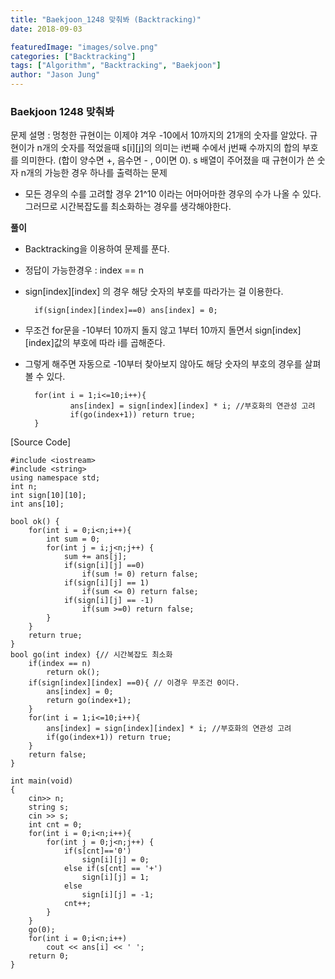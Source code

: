 ```yaml
---
title: "Baekjoon_1248 맞춰봐 (Backtracking)"
date: 2018-09-03

featuredImage: "images/solve.png"
categories: ["Backtracking"]
tags: ["Algorithm", "Backtracking", "Baekjoon"]
author: "Jason Jung"
---
```

### Baekjoon 1248 맞춰봐
문제 설명 : 멍청한 규현이는 이제야 겨우 -10에서 10까지의 21개의 숫자를 알았다. 규현이가 n개의 숫자를 적었을때 s[i][j]의 의미는 i번째 수에서 j번째 수까지의 합의 부호를 의미한다. (합이 양수면 +, 음수면 - , 0이면 0). s 배열이 주어졌을 때 규현이가 쓴 숫자 n개의 가능한 경우 하나를 출력하는 문제

- 모든 경우의 수를 고려할 경우 21^10 이라는 어마어마한 경우의 수가 나올 수 있다. 그러므로 시간복잡도를 최소화하는 경우를 생각해야한다.

**풀이**

- Backtracking을 이용하여 문제를 푼다.
- 정답이 가능한경우 : index == n 
- sign[index][index] 의 경우 해당 숫자의 부호를 따라가는 걸 이용한다.

        if(sign[index][index]==0) ans[index] = 0;
        
- 무조건 for문을 -10부터 10까지 돌지 않고 1부터 10까지 돌면서 sign[index][index]값의 부호에 따라 i를 곱해준다.
- 그렇게 해주면 자동으로 -10부터 찾아보지 않아도 해당 숫자의 부호의 경우를 살펴볼 수 있다.

        for(int i = 1;i<=10;i++){
                ans[index] = sign[index][index] * i; //부호화의 연관성 고려
                if(go(index+1)) return true;
        }



[Source Code] 

    #include <iostream>
    #include <string>
    using namespace std;
    int n;
    int sign[10][10];
    int ans[10];

    bool ok() {
        for(int i = 0;i<n;i++){
            int sum = 0;
            for(int j = i;j<n;j++) {
                sum += ans[j];
                if(sign[i][j] ==0)
                    if(sum != 0) return false;
                if(sign[i][j] == 1)
                    if(sum <= 0) return false;
                if(sign[i][j] == -1)
                    if(sum >=0) return false;
            }
        }
        return true;
    }
    bool go(int index) {// 시간복잡도 최소화
        if(index == n)
            return ok();
        if(sign[index][index] ==0){ // 이경우 무조건 0이다.
            ans[index] = 0;
            return go(index+1);
        }
        for(int i = 1;i<=10;i++){
            ans[index] = sign[index][index] * i; //부호화의 연관성 고려
            if(go(index+1)) return true;
        }
        return false;
    }

    int main(void)
    {
        cin>> n;
        string s;
        cin >> s;
        int cnt = 0;
        for(int i = 0;i<n;i++){
            for(int j = 0;j<n;j++) {
                if(s[cnt]=='0')
                    sign[i][j] = 0;
                else if(s[cnt] == '+')
                    sign[i][j] = 1;
                else
                    sign[i][j] = -1;
                cnt++;
            }
        }
        go(0);
        for(int i = 0;i<n;i++)
            cout << ans[i] << ' ';
        return 0;
    }